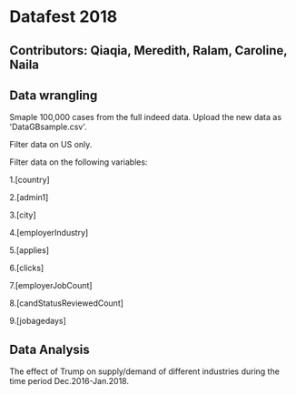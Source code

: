 # Datafest 2018
## Contributors: Qiaqia, Meredith, Ralam, Caroline, Naila

## Data wrangling
Smaple 100,000 cases from the full indeed data. Upload the new data as 'DataGBsample.csv'.

Filter data on US only.

Filter data on the following variables:

1.[country]

2.[admin1]

3.[city]

4.[employerIndustry]

5.[applies]

6.[clicks]

7.[employerJobCount] 

8.[candStatusReviewedCount]

9.[jobagedays]


## Data Analysis
The effect of Trump on supply/demand of different industries during the time period Dec.2016-Jan.2018. 


